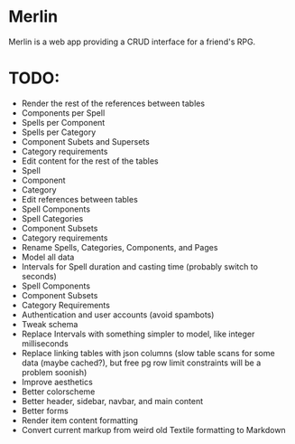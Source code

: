 # Merlin
Merlin is a web app providing a CRUD interface for a friend's RPG.

# TODO:
* Render the rest of the references between tables
 * Components per Spell
 * Spells per Component
 * Spells per Category
 * Component Subets and Supersets
 * Category requirements
* Edit content for the rest of the tables
 * Spell
 * Component
 * Category
* Edit references between tables
 * Spell Components
 * Spell Categories
 * Component Subsets
 * Category requirements
* Rename Spells, Categories, Components, and Pages
* Model all data
 * Intervals for Spell duration and casting time (probably switch to seconds)
 * Spell Components
 * Component Subsets
 * Category Requirements
* Authentication and user accounts (avoid spambots)
* Tweak schema
 * Replace Intervals with something simpler to model, like integer milliseconds
 * Replace linking tables with json columns (slow table scans for some data (maybe cached?), but free pg row limit constraints will be a problem soonish)
* Improve aesthetics
 * Better colorscheme
 * Better header, sidebar, navbar, and main content
 * Better forms
 * Render item content formatting
 * Convert current markup from weird old Textile formatting to Markdown